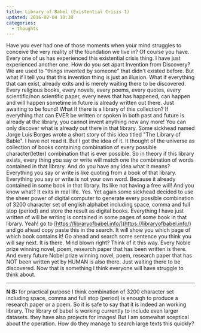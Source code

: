 ```yaml
---
title: Library of Babel (Existential Crisis 1)
updated: 2016-02-04 10:38
categories:
  - thoughts
---
```


Have you ever had one of those moments when your mind struggles to conceive the very reality of the foundation we live in? Of course you have. Every one of us has experienced this existential crisis thing. I have just experienced another one. How do you set apart Invention from Discovery? We are used to "things invented by someone" that didn't existed before. But what if I tell you that this invention thing is just an illusion. What if everything that can exist, already exits and is merely waiting there to be discovered. Every religious books, every novels, every poems, every quotes, every scientific/non scientific paper, every news that has happened, can happen and will happen sometime in future is already written out there. Just awaiting to be found! What if there is a library of this collection? If everything that can EVER be written or spoken in both past and future is already at the library, you cannot invent anything new any more! You can only discover what is already out there in that library. Some sickhead named Jorge Luis Borges wrote a short story of this idea titled "The Library of Bable". I have not read it. But I got the idea of it. It thought of the universe as collection of books containing combination of every possible character(letter) combination that is ever possible. So in theory if this library exists, every thing you say or write will match one the combination of words contained in that library. And do you have any idea what it means? Everything you say or write is like quoting from a book of that library. Everything you say or write is not your own word. Because it already contained in some book in that library. Its like not having a free will! And you know what? It exits in real life. Yes. Yet again some sickhead decided to use the sheer power of digital computer to generate every possible combination of 3200 character set of english alphabet including space, comma and full stop (period) and store the result as digital books. Everything I have just written of will be writing is contained in some pages of some book in that library. Yeah! go to [https://libraryofbabel.info/](https://libraryofbabel.info/) and go ahead copy paste this in the search. It will show you which page of which book contains it! Go ahead and search some sentence you think you will say next. It is there. Mind blown right? Think of it this way. Every Noble prize winning novel, poem, research paper that has been written is there. And every future Nobel prize winning novel, poem, research paper that has NOT been written yet by HUMAN is also there. Just waiting there to be discovered. Now that is something I think everyone will have struggle to think about.

-----------------------

**N:B:** for practical purpose I think combination of 3200 character set including space, comma and full stop (period) is enough to produce a research paper or a poem. So it is safe to say that it is indeed an working library. The library of babel is working currently to include even larger datasets. they have also projects for images! But I am somewhat sceptical about the operation. How do they manage to search large texts this quickly? 
